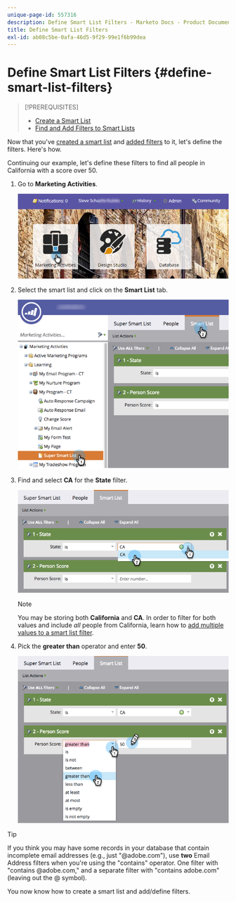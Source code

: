 ```yaml
---
unique-page-id: 557316
description: Define Smart List Filters - Marketo Docs - Product Documentation
title: Define Smart List Filters
exl-id: ab08c5be-0afa-46d5-9f29-99e1f6b99dea
---
```

# Define Smart List Filters {#define-smart-list-filters}

>[!PREREQUISITES]
>
>* [Create a Smart List](create-a-smart-list.md)
>* [Find and Add Filters to Smart Lists](find-and-add-filters-to-a-smart-list.md)

Now that you've [created a smart list](/help/marketo/product-docs/core-marketo-concepts/smart-lists-and-static-lists/creating-a-smart-list/create-a-smart-list.md) and [added filters](/help/marketo/product-docs/core-marketo-concepts/smart-lists-and-static-lists/creating-a-smart-list/find-and-add-filters-to-a-smart-list.md) to it, let's define the filters. Here's how.

Continuing our example, let's define these filters to find all people in California with a score over 50.

1. Go to **Marketing Activities**.

   ![](assets/login-marketing-activities-1.png)

1. Select the smart list and click on the **Smart List** tab.

   ![](assets/smarlist-choosefilters.png)

1. Find and select **CA** for the **State** filter.

   ![](assets/smartlistdefinefilters.png)

   >[!NOTE]
   >
   >You may be storing both **California** and **CA**. In order to filter for both values and include _all_ people from California, learn how to  [add multiple values to a smart list filter](/help/marketo/product-docs/core-marketo-concepts/smart-lists-and-static-lists/using-smart-lists/add-multiple-values-to-a-smart-list-filter.md).

1. Pick the **greater than** operator and enter **50**.

   ![](assets/smartlistfilter-personscore.png)

>[!TIP]
>
>If you think you may have some records in your database that contain incomplete email addresses (e.g., just "@adobe.com"), use **two** Email Address filters when you're using the "contains" operator. One filter with "contains @adobe.com," and a separate filter with "contains adobe.com" (leaving out the @ symbol).

You now know how to create a smart list and add/define filters.

